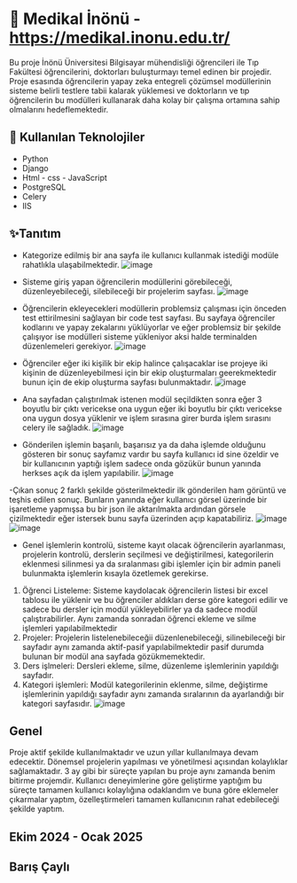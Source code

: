 # 🚀 Medikal İnönü - https://medikal.inonu.edu.tr/
Bu proje İnönü Üniversitesi Bilgisayar mühendisliği öğrencileri ile Tıp Fakültesi öğrencilerini, doktorları buluşturmayı temel edinen bir projedir. Proje esasında öğrencilerin yapay zeka entegreli çözümsel modüllerinin sisteme belirli testlere tabii kalarak yüklemesi ve doktorların ve tıp öğrencilerin bu modülleri kullanarak daha kolay bir çalışma ortamına sahip olmalarını hedeflemektedir.

## 🧰 Kullanılan Teknolojiler

- Python
- Django
- Html - css - JavaScript
- PostgreSQL
- Celery
- IIS
  

## ✨Tanıtım
- Kategorize edilmiş bir ana sayfa ile kullanıcı kullanmak istediği modüle rahatlıkla ulaşabilmektedir.
![image](https://github.com/user-attachments/assets/929b600c-de71-479d-a6c4-846436e03515)



- Sisteme giriş yapan öğrencilerin modüllerini görebileceği, düzenleyebileceği, silebileceği bir projelerim sayfası.
![image](https://github.com/user-attachments/assets/000e3d49-e477-4286-b61b-f33ce609722f)

- Öğrencilerin ekleyecekleri modüllerin problemsiz çalışması için önceden test ettirilmesini sağlayan bir code test sayfası. Bu sayfaya öğrenciler kodlarını ve yapay zekalarını yüklüyorlar ve eğer problemsiz bir şekilde çalışıyor ise modülleri sisteme yükleniyor aksi halde terminalden düzenlemeleri gerekiyor.
![image](https://github.com/user-attachments/assets/59f449f0-02bf-4ba2-8f75-22453cbbf0f2)


- Öğrenciler eğer iki kişilik bir ekip halince çalışacaklar ise projeye iki kişinin de düzenleyebilmesi için bir ekip oluşturmaları geerekmektedir bunun için de ekip oluşturma sayfası bulunmaktadır.
![image](https://github.com/user-attachments/assets/f216d978-a9de-4699-b5f6-32e5e17d2204)

- Ana sayfadan çalıştırılmak istenen modül seçildikten sonra eğer 3 boyutlu bir çıktı vericekse ona uygun eğer iki boyutlu bir çıktı vericekse ona uygun dosya yüklenir ve işlem sırasına girer burda işlem sırasını celery ile sağladık.
![image](https://github.com/user-attachments/assets/ddd9b5a0-ff06-4639-b14b-a7ff5d42b0cc)

- Gönderilen işlemin başarılı, başarısız ya da daha işlemde olduğunu gösteren bir sonuç sayfamız vardır bu sayfa kullanıcı id sine özeldir ve bir kullanıcının yaptığı işlem sadece onda gözükür bunun yanında herkses açık da işlem yapılabilir.
 ![image](https://github.com/user-attachments/assets/39e1bb12-6f61-4564-82f3-96345163ab57)

-Çıkan sonuç 2 farklı şekilde gösterilmektedir ilk gönderilen ham görüntü ve teşhis edilen sonuç. Bunların yanında eğer kullanıcı görsel üzerinde bir işaretleme yapmışsa bu bir json ile aktarılmakta ardından görsele çizilmektedir eğer istersek bunu sayfa üzerinden açıp kapatabiliriz.
![image](https://github.com/user-attachments/assets/c854b5e6-a7c5-4456-a8d7-0c13c822a76e)
![image](https://github.com/user-attachments/assets/8cb46ddc-e6c9-46a2-b75d-88bae1ffd4c9)

- Genel işlemlerin kontrolü, sisteme kayıt olacak öğrencilerin ayarlanması, projelerin kontrolü, derslerin seçilmesi ve değiştirilmesi, kategorilerin eklenmesi silinmesi ya da sıralanması gibi işlemler için bir admin paneli bulunmakta işlemlerin kısayla özetlemek gerekirse.
1. Öğrenci Listeleme: Sisteme kaydolacak öğrencilerin listesi bir excel tablosu ile yüklenir ve bu öğrenciler aldıkları derse göre kategori edilir ve sadece bu dersler için modül yükleyebilirler ya da sadece modül çalıştırabilirler. Aynı zamanda sonradan öğrenci ekleme ve silme işlemleri yapılabilmektedir
2. Projeler: Projelerin listelenebileceğii düzenlenebileceği, silinebileceği bir sayfadır aynı zamanda aktif-pasif yapılabilmektedir pasif durumda bulunan bir modül ana sayfada gözükmemektedir.
3. Ders işlmeleri: Dersleri ekleme, silme, düzenleme işlemlerinin yapıldığı sayfadır.
4. Kategori işlemleri: Modül kategorilerinin eklenme, silme, değiştirme işlemlerinin yapıldığı sayfadır aynı zamanda sıralarının da ayarlandığı bir kategori sayfasıdır.
 ![image](https://github.com/user-attachments/assets/bee2ccaf-5b0a-4c59-af1b-ee5bc971d3ec)

## Genel

Proje aktif şekilde kullanılmaktadır ve uzun yıllar kullanılmaya devam edecektir. Dönemsel projelerin yapılması ve yönetilmesi açısından kolaylıklar sağlamaktadır. 3 ay gibi bir süreçte yapılan bu proje aynı zamanda benim bitirme projemdir. Kullanıcı deneyimlerine göre geliştirme yaptığım bu süreçte tamamen kullanıcı kolaylığına odaklandım ve buna göre eklemeler çıkarmalar yaptım, özelleştirmeleri tamamen kullanıcının rahat edebileceği şekilde yaptım. 


## Ekim 2024 - Ocak 2025
## Barış Çaylı


